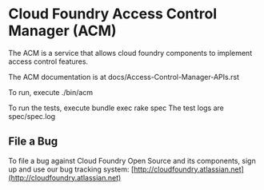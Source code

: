 # Cloud Foundry Access Control Manager (ACM)

The ACM is a service that allows cloud foundry components to implement access control features.

The ACM documentation is at docs/Access-Control-Manager-APIs.rst

To run, execute ./bin/acm

To run the tests, execute bundle exec rake spec
The test logs are spec/spec.log


## File a Bug

To file a bug against Cloud Foundry Open Source and its components, sign up and use our bug tracking system: [http://cloudfoundry.atlassian.net](http://cloudfoundry.atlassian.net)
